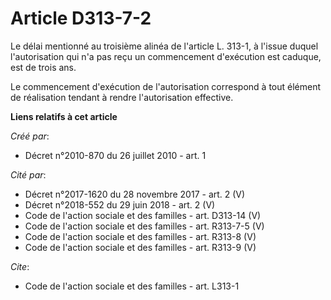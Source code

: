 # Article D313-7-2

Le délai mentionné au troisième alinéa de l'article L. 313-1, à l'issue duquel l'autorisation qui n'a pas reçu un
commencement d'exécution est caduque, est de trois ans. 

Le commencement d'exécution de l'autorisation correspond à tout élément de réalisation tendant à rendre l'autorisation
effective.

**Liens relatifs à cet article**

_Créé par_:

  - Décret n°2010-870 du 26 juillet 2010 - art. 1

_Cité par_:

  - Décret n°2017-1620 du 28 novembre 2017 - art. 2 (V)
  - Décret n°2018-552 du 29 juin 2018 - art. 2 (V)
  - Code de l'action sociale et des familles - art. D313-14 (V)
  - Code de l'action sociale et des familles - art. R313-7-5 (V)
  - Code de l'action sociale et des familles - art. R313-8 (V)
  - Code de l'action sociale et des familles - art. R313-9 (V)

_Cite_:

  - Code de l'action sociale et des familles - art. L313-1
